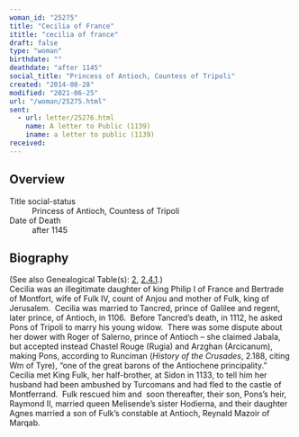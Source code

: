 ```yaml
---
woman_id: "25275"
title: "Cecilia of France"
ititle: "cecilia of france"
draft: false
type: "woman"
birthdate: ""
deathdate: "after 1145"
social_title: "Princess of Antioch, Countess of Tripoli"
created: "2014-08-28"
modified: "2021-06-25"
url: "/woman/25275.html"
sent:
  - url: letter/25276.html
    name: A letter to Public (1139)
    iname: a letter to public (1139)
received:
---
```

<h2 class="mt-4">Overview</h2><dt>Title social-status</dt><dd>Princess of Antioch, Countess of Tripoli</dd><dt>Date of Death</dt><dd>after 1145</dd><h2 class="mt-4">Biography</h2><p>(See also Genealogical Table(s): <a href="https://epistolae.ctl.columbia.edu/content/genealogy-henry#n25275">2</a>, <a href="https://epistolae.ctl.columbia.edu/content/genealogy-henryfrance#n25275">2.4.1</a>.)<br>
Cecilia was an illegitimate daughter of king Philip I of France and Bertrade of Montfort, wife of Fulk IV, count of Anjou and mother of Fulk, king of Jerusalem.&nbsp; Cecilia was married to Tancred, prince of Galilee and regent, later prince, of Antioch, in 1106.&nbsp; Before Tancred’s death, in 1112, he asked Pons of Tripoli to marry his young widow.&nbsp; There was some dispute about her dower with Roger of Salerno, prince of Antioch – she claimed Jabala, but accepted instead Chastel Rouge (Rugia) and Arzghan (Arcicanum), making Pons, according to Runciman (<i>History of the Crusades</i>, 2.188, citing Wm of Tyre), “one of the great barons of the Antiochene principality.”&nbsp; Cecilia met King Fulk, her half-brother, at Sidon in 1133, to tell him her husband had been ambushed by Turcomans and had fled to the castle of Montferrand.&nbsp; Fulk rescued him and&nbsp; soon thereafter, their son, Pons’s heir, Raymond II, married queen Melisende’s sister Hodierna, and their daughter Agnes married a son of Fulk’s constable at Antioch, Reynald Mazoir of Marqab.&nbsp;&nbsp;</p>